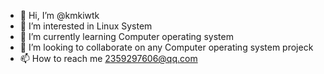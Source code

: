 - 👋 Hi, I’m @kmkiwtk
- 👀 I’m interested in Linux System
- 🌱 I’m currently learning Computer operating system
- 💞️ I’m looking to collaborate on any Computer operating system projeck
- 📫 How to reach me 2359297606@qq.com

<!---
kmkiwtk/kmkiwtk is a ✨ special ✨ repository because its `README.md` (this file) appears on your GitHub profile.
You can click the Preview link to take a look at your changes.
--->
